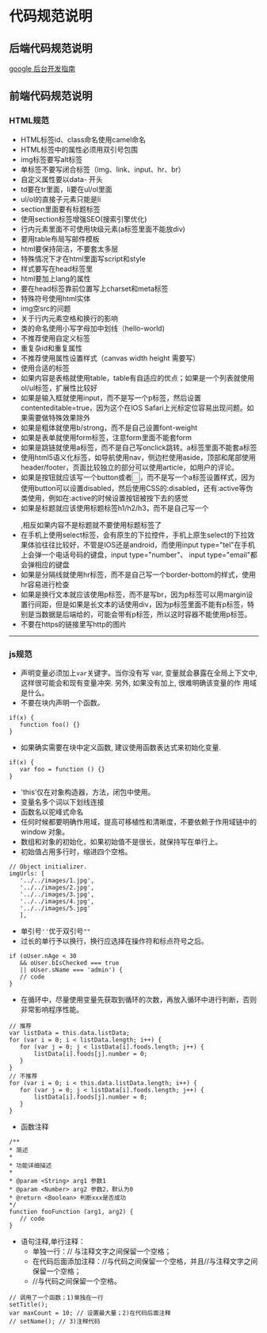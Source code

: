 # 代码规范说明

## 后端代码规范说明 

[google 后台开发指南](http://zh-google-styleguide.readthedocs.io/en/latest/google-python-styleguide/contents/)

## 前端代码规范说明

### HTML规范

   - HTML标签id、class命名使用camel命名
   - HTML标签中的属性必须用双引号包围
   - img标签要写alt标签
   - 单标签不要写闭合标签（img、link、input、hr、br）
   - 自定义属性要以data- 开头
   - td要在tr里面，li要在ul/ol里面
   - ul/ol的直接子元素只能是li
   - section里面要有标题标签
   - 使用section标签增强SEO(搜索引擎优化)
   - 行内元素里面不可使用块级元素(a标签里面不能放div)
   - 要用table布局写邮件模板
   - html要保持简洁，不要套太多层
   - 特殊情况下才在html里面写script和style
   - 样式要写在head标签里
   - html要加上lang的属性
   - 要在head标签靠前位置写上charset和meta标签
   - 特殊符号使用html实体
   - img空src的问题
   - 关于行内元素空格和换行的影响
   - 类的命名使用小写字母加中划线（hello-world)
   - 不推荐使用自定义标签
   - 重复杂id和重复属性
   - 不推荐使用属性设置样式（canvas width height 需要写）
   - 使用合适的标签
   - 如果内容是表格就使用table，table有自适应的优点；如果是一个列表就使用ol/ul标签，扩展性比较好
   - 如果是输入框就使用input，而不是写一个p标签，然后设置contenteditable=true，因为这个在IOS Safari上光标定位容易出现问题。如果需要做特殊效果除外
   - 如果是粗体就使用b/strong，而不是自己设置font-weight
   - 如果是表单就使用form标签，注意form里面不能套form
   - 如果是跳链就使用a标签，而不是自己写onclick跳转。a标签里面不能套a标签
   - 使用html5语义化标签，如导航使用nav，侧边栏使用aside，顶部和尾部使用header/footer，页面比较独立的部分可以使用article，如用户的评论。
   - 如果是按钮就应该写一个button或者<input type="button">，而不是写一个a标签设置样式，因为使用button可以设置disabled，然后使用CSS的:disabled，还有:active等伪类使用，例如在:active的时候设置按钮被按下去的感觉
   - 如果是标题就应该使用标题标签h1/h2/h3，而不是自己写一个<p class="title"></p>,相反如果内容不是标题就不要使用标题标签了
   - 在手机上使用select标签，会有原生的下拉控件，手机上原生select的下拉效果体验往往比较好，不管是IOS还是android，而使用input type="tel"在手机上会弹一个电话号码的键盘，input type="number"、 input type="email"都会弹相应的键盘
   - 如果是分隔线就使用hr标签，而不是自己写一个border-bottom的样式，使用hr容易进行检查
   - 如果是换行文本就应该使用p标签，而不是写br，因为p标签可以用margin设置行间距，但是如果是长文本的话使用div，因为p标签里面不能有p标签，特别是当数据是后端给的，可能会带有p标签，所以这时容器不能使用p标签。
   - 不要在https的链接里写http的图片


----------


### js规范

   - 声明变量必须加上`var`关键字。当你没有写 var, 变量就会暴露在全局上下文中, 这样很可能会和现有变量冲突. 另外, 如果没有加上, 很难明确该变量的作
     用域是什么。
   - 不要在块内声明一个函数。
 ```
if(x) {
    function foo() {}
}
 ```
   - 如果确实需要在块中定义函数, 建议使用函数表达式来初始化变量.
 ```
if(x) {
    var foo = function () {}
}
 ```
   - 'this'仅在对象构造器，方法，闭包中使用。
   - 变量名多个词以下划线连接
   - 函数名以驼峰式命名
   - 任何时候都要明确作用域，提高可移植性和清晰度，不要依赖于作用域链中的 window 对象。
   - 数组和对象的初始化，如果初始值不是很长，就保持写在单行上。
   - 初始值占用多行时，缩进四个空格。
 ```
// Object initializer.
imgUrls: [
    '../../images/1.jpg',
    '../../images/2.jpg',
    '../../images/3.jpg',
    '../../images/4.jpg',
    '../../images/5.jpg'
    ],
 ```
   - 单引号`''`优于双引号`""`
   - 过长的单行予以换行，换行应选择在操作符和标点符号之后。
 ```
if (oUser.nAge < 30
    && oUser.bIsChecked === true
    || oUser.sName === 'admin') {
    // code
}
 ```
   - 在循环中，尽量使用变量先获取到循环的次数，再放入循环中进行判断，否则非常影响程序性能。
 ```
// 推荐
var listData = this.data.listData;
for (var i = 0; i < listData.length; i++) {
    for (var j = 0; j < listData[i].foods.length; j++) {
        listData[i].foods[j].number = 0;
    }
}
// 不推荐
for (var i = 0; i < this.data.listData.length; i++) {
    for (var j = 0; j < listData[i].foods.length; j++) {
        listData[i].foods[j].number = 0;
    }
}
 ```
   - 函数注释
 ```
/**
 * 简述
 *
 * 功能详细描述
 *
 * @param <String> arg1 参数1
 * @param <Number> arg2 参数2，默认为0
 * @return <Boolean> 判断xxx是否成功
 */
 function fooFunction (arg1, arg2) {
    // code
 }
 ```
   - 语句注释,单行注释：
     - 单独一行：// 与注释文字之间保留一个空格；
     - 在代码后面添加注释：//与代码之间保留一个空格，并且//与注释文字之间保留一个空格；
     - //与代码之间保留一个空格。
 ```
// 调用了一个函数；1)单独在一行
setTitle();
var maxCount = 10; // 设置最大量；2)在代码后面注释
// setName(); // 3)注释代码
 ```
